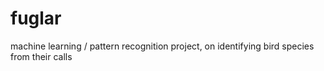 # fuglar
machine learning / pattern recognition project, on identifying bird species from their calls

